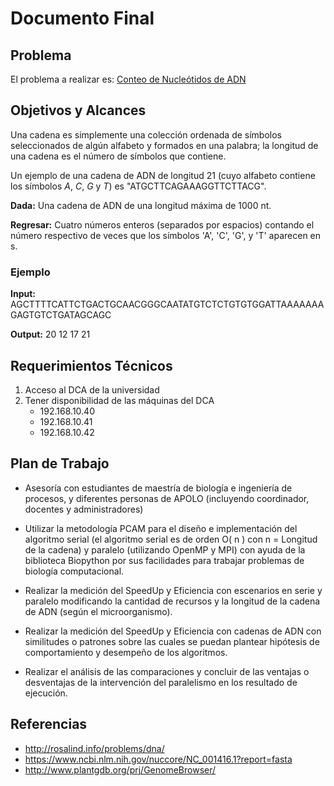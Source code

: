 # Documento Final

## Problema

El problema a realizar es: [Conteo de Nucleótidos de ADN](./propuesta.md)

## Objetivos y Alcances

Una cadena es simplemente una colección ordenada de símbolos seleccionados de algún alfabeto y formados en una palabra; la longitud de una cadena es el número de símbolos que contiene.

Un ejemplo de una cadena de ADN de longitud 21 (cuyo alfabeto contiene los símbolos *A*, *C*, *G* y *T*) es "ATGCTTCAGAAAGGTTCTTACG".

**Dada:** Una cadena de ADN de una longitud máxima de 1000 nt.

**Regresar:** Cuatro números enteros (separados por espacios) contando el número respectivo de veces que los símbolos 'A', 'C', 'G', y 'T' aparecen en s.

### Ejemplo

**Input:**
AGCTTTTCATTCTGACTGCAACGGGCAATATGTCTCTGTGTGGATTAAAAAAAGAGTGTCTGATAGCAGC

**Output:**
20 12 17 21

## Requerimientos Técnicos

1. Acceso al DCA de la universidad
2. Tener disponibilidad de las máquinas del DCA
    - 192.168.10.40
    - 192.168.10.41
    - 192.168.10.42

## Plan de Trabajo

- Asesoría con estudiantes de maestría de biología e ingeniería de procesos, y diferentes personas de APOLO (incluyendo coordinador, docentes y administradores)

- Utilizar la metodología PCAM para el diseño e implementación del algoritmo serial (el algoritmo serial es de orden O( n ) con n = Longitud de la cadena) y paralelo (utilizando OpenMP y MPI) con ayuda de la biblioteca Biopython por sus facilidades para trabajar problemas de biología computacional.

- Realizar la medición del SpeedUp y Eficiencia con escenarios en serie y paralelo modificando la cantidad de recursos y la longitud de la cadena de ADN (según el microorganismo).

- Realizar la medición del SpeedUp y Eficiencia con cadenas de ADN con similitudes o patrones sobre las cuales se puedan plantear hipótesis de comportamiento y desempeño de los algoritmos.

- Realizar el análisis de las comparaciones y concluir de las ventajas o desventajas de la intervención del paralelismo en los resultado de ejecución.

## Referencias

- http://rosalind.info/problems/dna/
- https://www.ncbi.nlm.nih.gov/nuccore/NC_001416.1?report=fasta
- http://www.plantgdb.org/prj/GenomeBrowser/
